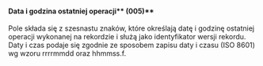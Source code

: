 #### Data i godzina ostatniej operacji** (005)**

Pole składa się z szesnastu znaków, które określają datę i godzinę ostatniej operacji wykonanej na rekordzie i służą jako identyfikator wersji rekordu. Daty i czas podaje się zgodnie ze sposobem zapisu daty i czasu (ISO 8601) wg wzoru rrrrmmdd oraz hhmmss.f.